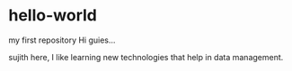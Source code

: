 # hello-world
my first repository
Hi guies...

sujith here, I like learning new technologies that help in data management.
